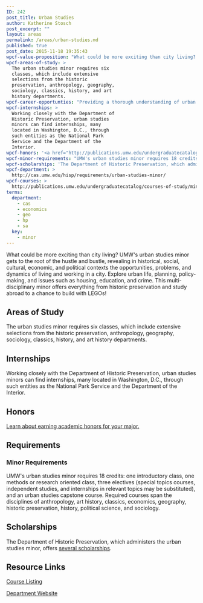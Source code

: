```yaml
---
ID: 242
post_title: Urban Studies
author: Katherine Stosch
post_excerpt: ""
layout: areas
permalink: /areas/urban-studies.md
published: true
post_date: 2015-11-18 19:35:43
wpcf-value-proposition: "What could be more exciting than city living? UMW's urban studies minor gets to the root of the hustle and bustle, revealing in historical, social, cultural, economic, and political contexts the opportunities, problems, and dynamics of living and working in a city. Explore urban life, planning, policy-making, and issues such as housing, education, and crime. This multi-disciplinary minor offers everything from historic preservation and study abroad to a chance to build with LEGOs!"
wpcf-areas-of-study: >
  The urban studies minor requires six
  classes, which include extensive
  selections from the historic
  preservation, anthropology, geography,
  sociology, classics, history, and art
  history departments.
wpcf-career-opportunties: "Providing a thorough understanding of urban communities and problem-solving, along with a background in sociology, economics, historic preservation, and more, UMW's minor in urban studies will help prepare you to make a difference in the world around you in such fields as planning, community organization, public administration, housing, and economic development. A degree in urban studies is also good preparation for graduate work in education, law, business, and more."
wpcf-internships: >
  Working closely with the Department of
  Historic Preservation, urban studies
  minors can find internships, many
  located in Washington, D.C., through
  such entities as the National Park
  Service and the Department of the
  Interior.
wpcf-honors: '<a href="http://publications.umw.edu/undergraduatecatalog/academic_policies/honors/">Learn about earning academic honors for your major.</a>'
wpcf-minor-requirements: "UMW's urban studies minor requires 18 credits: one introductory class, one methods or research oriented class, three electives (special topics courses, independent studies, and internships in relevant topics may be substituted), and an urban studies capstone course. Required courses span the disciplines of anthropology, art history, classics, economics, geography, historic preservation, history, political science, and sociology."
wpcf-scholarships: 'The Department of Historic Preservation, which administers the urban studies minor, offers <a href="http://cas.umw.edu/hisp/scholarships/">several scholarships</a>.'
wpcf-department: >
  http://cas.umw.edu/hisp/requirements/urban-studies-minor/
wpcf-courses: >
  http://publications.umw.edu/undergraduatecatalog/courses-of-study/minors/urbn/
terms:
  department:
    - cas
    - economics
    - geo
    - hp
    - sa
  key:
    - minor
---
```


<!-- Types Custom Fields: -->

<!-- value-proposition -->
What could be more exciting than city living? UMW's urban studies minor gets to the root of the hustle and bustle, revealing in historical, social, cultural, economic, and political contexts the opportunities, problems, and dynamics of living and working in a city. Explore urban life, planning, policy-making, and issues such as housing, education, and crime. This multi-disciplinary minor offers everything from historic preservation and study abroad to a chance to build with LEGOs!
<!-- End value-proposition -->

<!-- areas-of-study -->
## Areas of Study
The urban studies minor requires six classes, which include extensive selections from the historic preservation, anthropology, geography, sociology, classics, history, and art history departments.
<!-- End areas-of-study -->

<!-- internships -->
## Internships
Working closely with the Department of Historic Preservation, urban studies minors can find internships, many located in Washington, D.C., through such entities as the National Park Service and the Department of the Interior.
<!-- End internships -->

<!-- honors -->
## Honors
[Learn about earning academic honors for your major.](http://publications.umw.edu/undergraduatecatalog/academic_policies/honors/)
<!-- End honors -->

<!-- requirements -->
## Requirements

<!-- minor-requirements -->
### Minor Requirements
UMW's urban studies minor requires 18 credits: one introductory class, one methods or research oriented class, three electives (special topics courses, independent studies, and internships in relevant topics may be substituted), and an urban studies capstone course. Required courses span the disciplines of anthropology, art history, classics, economics, geography, historic preservation, history, political science, and sociology.
<!-- End minor-requirements -->

<!-- End requirements -->

<!-- scholarships -->
## Scholarships
The Department of Historic Preservation, which administers the urban studies minor, offers [several scholarships](http://cas.umw.edu/hisp/scholarships/).
<!-- End scholarships -->

<!-- resource-links -->
## Resource Links

<!-- courses -->
[Course Listing](http://publications.umw.edu/undergraduatecatalog/courses-of-study/minors/urbn/)

<!-- End courses -->


<!-- department -->
[Department Website](http://cas.umw.edu/hisp/requirements/urban-studies-minor/)

<!-- End department -->

<!-- End resource-links -->

<!-- End Types Custom Fields -->